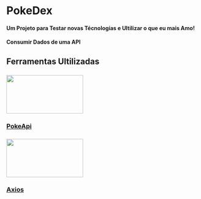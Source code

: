 # PokeDex

#### Um Projeto para Testar novas Técnologias e Ultilizar o que eu mais Amo! 
#### Consumir Dados de uma API

## Ferramentas Ultilizadas

### <img src='https://pokeapi.co/static/pokeapi_256.3fa72200.png' width="200px" height="100px"/>
### [PokeApi](https://pokeapi.co/)
### <img src='https://axios-http.com/assets/logo.svg' width="200px" height="100px"/>
### [Axios](https://axios-http.com/ptbr/docs/intro)